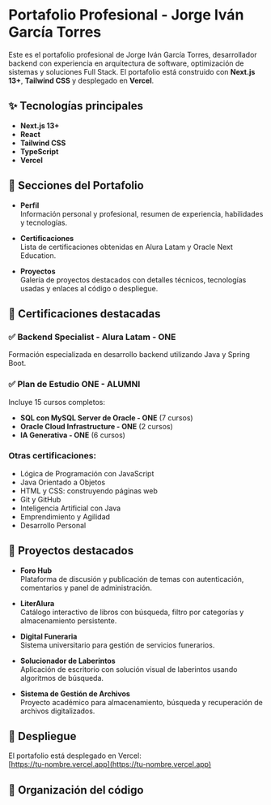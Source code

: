 # Portafolio Profesional - Jorge Iván García Torres

Este es el portafolio profesional de Jorge Iván García Torres, desarrollador backend con experiencia en arquitectura de software, optimización de sistemas y soluciones Full Stack. El portafolio está construido con **Next.js 13+**, **Tailwind CSS** y desplegado en **Vercel**.

## ✨ Tecnologías principales

- **Next.js 13+**
- **React**
- **Tailwind CSS**
- **TypeScript**
- **Vercel**

## 📌 Secciones del Portafolio

- **Perfil**  
  Información personal y profesional, resumen de experiencia, habilidades y tecnologías.

- **Certificaciones**  
  Lista de certificaciones obtenidas en Alura Latam y Oracle Next Education.

- **Proyectos**  
  Galería de proyectos destacados con detalles técnicos, tecnologías usadas y enlaces al código o despliegue.

## 🧾 Certificaciones destacadas

### ✅ Backend Specialist - Alura Latam - ONE  
Formación especializada en desarrollo backend utilizando Java y Spring Boot.

### ✅ Plan de Estudio ONE - ALUMNI

Incluye 15 cursos completos:

- **SQL con MySQL Server de Oracle - ONE** (7 cursos)
- **Oracle Cloud Infrastructure - ONE** (2 cursos)
- **IA Generativa - ONE** (6 cursos)

### Otras certificaciones:

- Lógica de Programación con JavaScript
- Java Orientado a Objetos
- HTML y CSS: construyendo páginas web
- Git y GitHub
- Inteligencia Artificial con Java
- Emprendimiento y Agilidad
- Desarrollo Personal

## 🧪 Proyectos destacados

- **Foro Hub**  
  Plataforma de discusión y publicación de temas con autenticación, comentarios y panel de administración.

- **LiterAlura**  
  Catálogo interactivo de libros con búsqueda, filtro por categorías y almacenamiento persistente.

- **Digital Funeraria**  
  Sistema universitario para gestión de servicios funerarios.

- **Solucionador de Laberintos**  
  Aplicación de escritorio con solución visual de laberintos usando algoritmos de búsqueda.

- **Sistema de Gestión de Archivos**  
  Proyecto académico para almacenamiento, búsqueda y recuperación de archivos digitalizados.

## 🚀 Despliegue

El portafolio está desplegado en Vercel:  
[https://tu-nombre.vercel.app](https://tu-nombre.vercel.app)

## 📂 Organización del código

